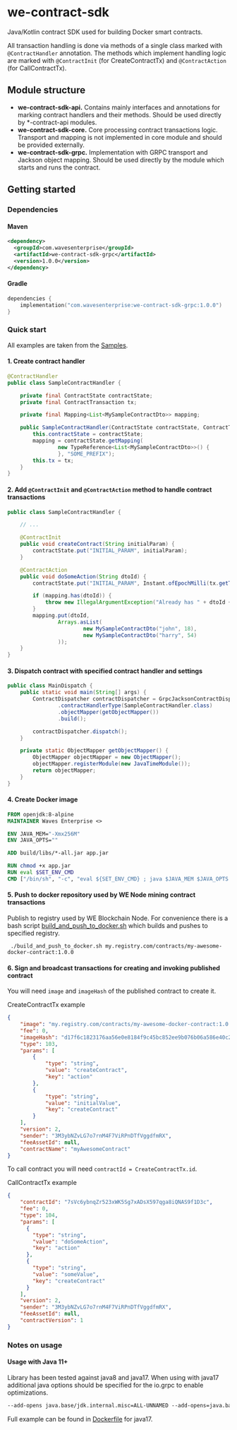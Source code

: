 # we-contract-sdk

Java/Kotlin contract SDK used for building Docker smart contracts.

All transaction handling is done via methods of a single class marked with `@ContractHandler` annotation. 
The methods which implement handling logic are marked with `@ContractInit` (for CreateContractTx) and `@ContractAction` (for CallContractTx).      

## Module structure

- **we-contract-sdk-api.**
Contains mainly interfaces and annotations for marking contract handlers and their methods. 
Should be used directly by *-contract-api modules.
- **we-contract-sdk-core.**
Core processing contract transactions logic. 
Transport and mapping is not implemented in core module and should be provided externally. 
- **we-contract-sdk-grpc.**
Implementation with GRPC transport and Jackson object mapping. 
Should be used directly by the module which starts and runs the contract.

## Getting started

### Dependencies
#### Maven
```xml
<dependency>
  <groupId>com.wavesenterprise</groupId>
  <artifactId>we-contract-sdk-grpc</artifactId>
  <version>1.0.0</version>
</dependency>
```
#### Gradle
```kotlin
dependencies {
    implementation("com.wavesenterprise:we-contract-sdk-grpc:1.0.0")
} 
```

### Quick start
All examples are taken from the [Samples](samples).
#### 1. Create contract handler
```java
@ContractHandler
public class SampleContractHandler {

    private final ContractState contractState;
    private final ContractTransaction tx;

    private final Mapping<List<MySampleContractDto>> mapping;

    public SampleContractHandler(ContractState contractState, ContractTransaction tx) {
        this.contractState = contractState;
        mapping = contractState.getMapping(
                new TypeReference<List<MySampleContractDto>>() {
                }, "SOME_PREFIX");
        this.tx = tx;
    }
}

```

#### 2. Add `@ContractInit` and `@ContractAction` method to handle contract transactions
```java
public class SampleContractHandler {

    // ... 

    @ContractInit
    public void createContract(String initialParam) {
        contractState.put("INITIAL_PARAM", initialParam);
    }

    @ContractAction
    public void doSomeAction(String dtoId) {
        contractState.put("INITIAL_PARAM", Instant.ofEpochMilli(tx.getTimestamp().getUtcTimestampMillis()));

        if (mapping.has(dtoId)) {
            throw new IllegalArgumentException("Already has " + dtoId + " on state");
        }
        mapping.put(dtoId,
                Arrays.asList(
                        new MySampleContractDto("john", 18),
                        new MySampleContractDto("harry", 54)
                ));
    }
}
```

#### 3. Dispatch contract with specified contract handler and settings
```java
public class MainDispatch {
    public static void main(String[] args) {
        ContractDispatcher contractDispatcher = GrpcJacksonContractDispatcherBuilder.builder()
                .contractHandlerType(SampleContractHandler.class)
                .objectMapper(getObjectMapper())
                .build();

        contractDispatcher.dispatch();
    }

    private static ObjectMapper getObjectMapper() {
        ObjectMapper objectMapper = new ObjectMapper();
        objectMapper.registerModule(new JavaTimeModule());
        return objectMapper;
    }
}
```

#### 4. Create Docker image 

```dockerfile
FROM openjdk:8-alpine
MAINTAINER Waves Enterprise <>

ENV JAVA_MEM="-Xmx256M"
ENV JAVA_OPTS=""

ADD build/libs/*-all.jar app.jar

RUN chmod +x app.jar
RUN eval $SET_ENV_CMD
CMD ["/bin/sh", "-c", "eval ${SET_ENV_CMD} ; java $JAVA_MEM $JAVA_OPTS -jar app.jar"]
```
#### 5. Push to docker repository used by WE Node mining contract transactions 
Publish to registry used by WE Blockchain Node. For convenience there is a bash script [build_and_push_to_docker.sh](samples/java8-sample-contract/build_and_push_to_docker.sh) which builds and pushes to specified registry.
 
```shell
 ./build_and_push_to_docker.sh my.registry.com/contracts/my-awesome-docker-contract:1.0.0
```

#### 6. Sign and broadcast transactions for creating and invoking published contract
You will need `image` and `imageHash` of the published contract to create it.  

CreateContractTx example
```json
{
    "image": "my.registry.com/contracts/my-awesome-docker-contract:1.0.0",
    "fee": 0,
    "imageHash": "d17f6c1823176aa56e0e8184f9c45bc852ee9b076b06a586e40c23abde4d7dfa",
    "type": 103,
    "params": [
        {
            "type": "string",
            "value": "createContract",
            "key": "action"
        },
        {
            "type": "string",
            "value": "initialValue",
            "key": "createContract"
        }
    ],
    "version": 2,
    "sender": "3M3ybNZvLG7o7rnM4F7ViRPnDTfVggdfmRX",
    "feeAssetId": null,
    "contractName": "myAwesomeContract"
}
```
To call contract you will need `contractId = CreateContractTx.id`.

CallContractTx example
```json
{
    "contractId": "7sVc6ybnqZr523xWK5Sg7xADsX597qga8iQNAS9f1D3c",
    "fee": 0,
    "type": 104,
    "params": [
      {
        "type": "string",
        "value": "doSomeAction",
        "key": "action"
      },
      {
        "type": "string",
        "value": "someValue",
        "key": "createContract"
      }
    ],
    "version": 2,
    "sender": "3M3ybNZvLG7o7rnM4F7ViRPnDTfVggdfmRX",
    "feeAssetId": null,
    "contractVersion": 1
}
```
### Notes on usage
#### Usage with Java 11+
Library has been tested against java8 and java17. 
When using with java17 additional java options should be specified for the io.grpc to enable optimizations.

```dockerfile
--add-opens java.base/jdk.internal.misc=ALL-UNNAMED --add-opens=java.base/java.nio=ALL-UNNAMED -Dio.netty.tryReflectionSetAccessible=true
```
Full example can be found in [Dockerfile](samples/java17-sample-contract/Dockerfile) for java17.
